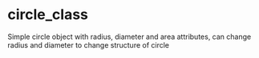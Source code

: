 # circle_class
Simple circle object with radius, diameter and area attributes, can change radius and diameter to change structure of circle
